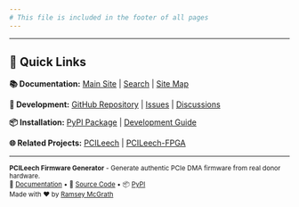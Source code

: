 ```yaml
---
# This file is included in the footer of all pages
---
```


---

## 🔗 Quick Links

**📚 Documentation:** [Main Site](https://pcileechfwgenerator.ramseymcgrath.com) | [Search](/search) | [Site Map](/sitemap)

**🔧 Development:** [GitHub Repository](https://github.com/ramseymcgrath/PCILeechFWGenerator) | [Issues](https://github.com/ramseymcgrath/PCILeechFWGenerator/issues) | [Discussions](https://github.com/ramseymcgrath/PCILeechFWGenerator/discussions)

**📦 Installation:** [PyPI Package](https://pypi.org/project/pcileechfwgenerator/) | [Development Guide](/development)

**🌐 Related Projects:** [PCILeech](https://github.com/ufrisk/pcileech) | [PCILeech-FPGA](https://github.com/ufrisk/pcileech-fpga)

---

<small>**PCILeech Firmware Generator** - Generate authentic PCIe DMA firmware from real donor hardware.  
📖 [Documentation](https://pcileechfwgenerator.ramseymcgrath.com) • 💾 [Source Code](https://github.com/ramseymcgrath/PCILeechFWGenerator) • 📦 [PyPI](https://pypi.org/project/pcileechfwgenerator/)  
Made with ❤️ by [Ramsey McGrath](https://github.com/ramseymcgrath)</small>

